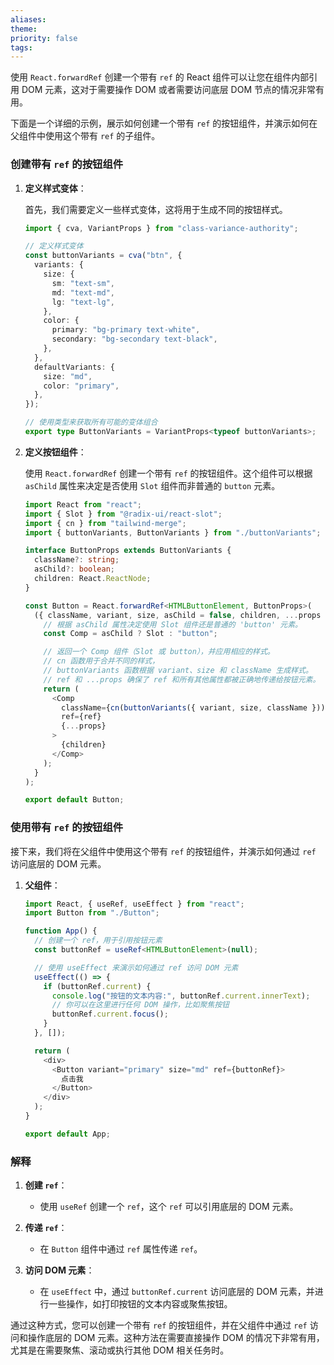```yaml
---
aliases: 
theme: 
priority: false
tags:
---
```

使用 `React.forwardRef` 创建一个带有 `ref` 的 React 组件可以让您在组件内部引用 DOM 元素，这对于需要操作 DOM 或者需要访问底层 DOM 节点的情况非常有用。

下面是一个详细的示例，展示如何创建一个带有 `ref` 的按钮组件，并演示如何在父组件中使用这个带有 `ref` 的子组件。

### 创建带有 `ref` 的按钮组件

1. **定义样式变体**：

   首先，我们需要定义一些样式变体，这将用于生成不同的按钮样式。

   ```typescript
   import { cva, VariantProps } from "class-variance-authority";

   // 定义样式变体
   const buttonVariants = cva("btn", {
     variants: {
       size: {
         sm: "text-sm",
         md: "text-md",
         lg: "text-lg",
       },
       color: {
         primary: "bg-primary text-white",
         secondary: "bg-secondary text-black",
       },
     },
     defaultVariants: {
       size: "md",
       color: "primary",
     },
   });

   // 使用类型来获取所有可能的变体组合
   export type ButtonVariants = VariantProps<typeof buttonVariants>;
   ```

2. **定义按钮组件**：

   使用 `React.forwardRef` 创建一个带有 `ref` 的按钮组件。这个组件可以根据 `asChild` 属性来决定是否使用 `Slot` 组件而非普通的 `button` 元素。

   ```typescript
   import React from "react";
   import { Slot } from "@radix-ui/react-slot";
   import { cn } from "tailwind-merge";
   import { buttonVariants, ButtonVariants } from "./buttonVariants";

   interface ButtonProps extends ButtonVariants {
     className?: string;
     asChild?: boolean;
     children: React.ReactNode;
   }

   const Button = React.forwardRef<HTMLButtonElement, ButtonProps>(
     ({ className, variant, size, asChild = false, children, ...props }, ref) => {
       // 根据 asChild 属性决定使用 Slot 组件还是普通的 'button' 元素。
       const Comp = asChild ? Slot : "button";

       // 返回一个 Comp 组件（Slot 或 button），并应用相应的样式。
       // cn 函数用于合并不同的样式，
       // buttonVariants 函数根据 variant、size 和 className 生成样式。
       // ref 和 ...props 确保了 ref 和所有其他属性都被正确地传递给按钮元素。
       return (
         <Comp
           className={cn(buttonVariants({ variant, size, className }))}
           ref={ref} 
           {...props}
         >
           {children}
         </Comp>
       );
     }
   );

   export default Button;
   ```

### 使用带有 `ref` 的按钮组件

接下来，我们将在父组件中使用这个带有 `ref` 的按钮组件，并演示如何通过 `ref` 访问底层的 DOM 元素。

1. **父组件**：

   ```typescript
   import React, { useRef, useEffect } from "react";
   import Button from "./Button";

   function App() {
     // 创建一个 ref，用于引用按钮元素
     const buttonRef = useRef<HTMLButtonElement>(null);

     // 使用 useEffect 来演示如何通过 ref 访问 DOM 元素
     useEffect(() => {
       if (buttonRef.current) {
         console.log("按钮的文本内容:", buttonRef.current.innerText);
         // 你可以在这里进行任何 DOM 操作，比如聚焦按钮
         buttonRef.current.focus();
       }
     }, []);

     return (
       <div>
         <Button variant="primary" size="md" ref={buttonRef}>
           点击我
         </Button>
       </div>
     );
   }

   export default App;
   ```

### 解释

1. **创建 `ref`**：
   - 使用 `useRef` 创建一个 `ref`，这个 `ref` 可以引用底层的 DOM 元素。

2. **传递 `ref`**：
   - 在 `Button` 组件中通过 `ref` 属性传递 `ref`。

3. **访问 DOM 元素**：
   - 在 `useEffect` 中，通过 `buttonRef.current` 访问底层的 DOM 元素，并进行一些操作，如打印按钮的文本内容或聚焦按钮。

通过这种方式，您可以创建一个带有 `ref` 的按钮组件，并在父组件中通过 `ref` 访问和操作底层的 DOM 元素。这种方法在需要直接操作 DOM 的情况下非常有用，尤其是在需要聚焦、滚动或执行其他 DOM 相关任务时。